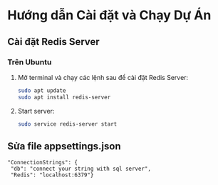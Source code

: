 # Hướng dẫn Cài đặt và Chạy Dự Án

## Cài đặt Redis Server

### Trên Ubuntu

1. Mở terminal và chạy các lệnh sau để cài đặt Redis Server:
   ```bash
   sudo apt update
   sudo apt install redis-server
2. Start server:
   ```bash
   sudo service redis-server start
## Sửa file appsettings.json
   ```text
 "ConnectionStrings": {
    "db": "connect your string with sql server",
    "Redis": "localhost:6379"}
  
